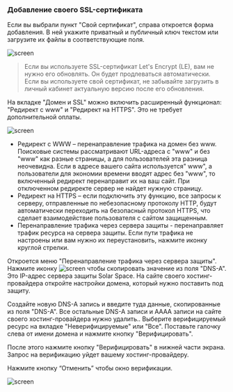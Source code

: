### **Добавление своего SSL-сертификата**

Если вы выбрали пункт "Свой сертификат", справа откроется форма добавления. В ней укажите приватный и публичный ключ текстом или загрузите их файлы в соответствующие поля.

![screen]()

> Если вы используете SSL-сертификат Let's Encrypt (LE), вам не нужно его обновлять. Он будет продлеваться автоматически.  
Если вы используете свой сертификат, не забывайте загрузить в личный кабинет актуальную версию после его обновления.

На вкладке "Домен и SSL" можно включить расширенный функционал: "Редирект с www" и "Редирект на HTTPS". Это не требует дополнительной оплаты.

![screen]()

- Редирект с WWW – перенаправление трафика на домен без www.
Поисковые системы рассматривают URL-адреса с "www" и без "www" как разные страницы, а для пользователей эта разница неочевидна. Если в адресе вашего сайта используется" www", а пользователи для экономии времени вводят адрес без "www", то включенный редирект перенаправит их на ваш сайт. При отключенном редиректе сервер не найдет нужную страницу.
- Редирект на HTTPS – если подключить эту функцию, все запросы к серверу, отправленные по небезопасному протоколу HTTP, будут автоматически переходить на безопасный протокол HTTPS, что сделает взаимодействие пользователя с сайтом защищенным.
- Перенаправление трафика через сервера защиты - перенаправляет трафик ресурса на сервера защиты. Если пути трафика не настроены или вам нужно их переустановить, нажмите иконку круглой стрелки.  

Откроется меню "Перенаправление трафика через сервера защиты". Нажмите иконку ![screen]() чтобы скопировать значение из поля "DNS-A". Это IP-адрес сервера защиты Solar Space. На сайте своего хостинг-провайдера откройте настройки домена, который нужно поставить под защиту.  

Создайте новую DNS-A запись и введите туда данные, скопированные из поля "DNS-A". Все остальные DNS-A записи и AAAA записи на сайте своего хостинг-провайдера нужно удалить.. Выберите верифицируемый ресурс на вкладке "Неверифицируемые" или "Все". Поставьте галочку слева от имени домена и нажмите кнопку "Верифицировать".  

После этого нажмите кнопку "Верифицировать" в нижней части экрана. Запрос на верификацию уйдет вашему хостинг-провайдеру.  

Нажмите кнопку “Отменить” чтобы окно верификации.

![screen]()
